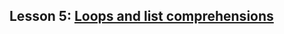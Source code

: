 ## Lesson 5: [Loops and list comprehensions](https://www.kaggle.com/colinmorris/loops-and-list-comprehensions)
